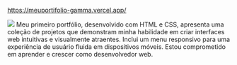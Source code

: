 https://meuportifolio-gamma.vercel.app/

<img src="https://img.freepik.com/vetores-gratis/bangkok-tailandia-12-de-maio-de-2023-caricatura-de-tiger-woods-sorrindo_1308-135728.jpg">
Meu primeiro portfólio, desenvolvido com HTML e CSS, apresenta uma coleção de projetos que demonstram minha habilidade em criar interfaces web intuitivas e visualmente atraentes. Inclui um menu responsivo para uma experiência de usuário fluida em dispositivos móveis. Estou comprometido em aprender e crescer como desenvolvedor web.
